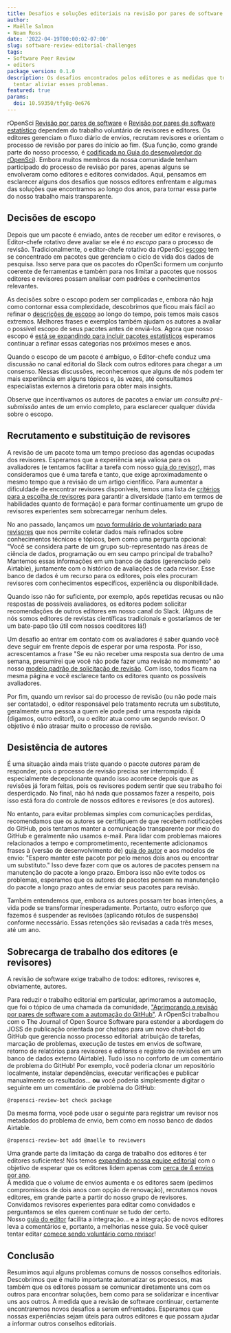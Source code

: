 ```yaml
---
title: Desafios e soluções editoriais na revisão por pares de software
author:
- Maëlle Salmon
- Noam Ross
date: '2022-04-19T00:00:02-07:00'
slug: software-review-editorial-challenges
tags:
- Software Peer Review
- editors
package_version: 0.1.0
description: Os desafios encontrados pelos editores e as medidas que tomamos para
  tentar aliviar esses problemas.
featured: true
params:
  doi: 10.59350/tfy8g-0e676
---
```


rOpenSci [Revisão por pares de software](/software-review/) e [Revisão por pares de software estatístico](/software-review/) dependem do trabalho voluntário de revisores e editores.
Os editores gerenciam o fluxo diário de envios, recrutam revisores e orientam o processo de revisão por pares do início ao fim.  (Sua função, como grande parte do nosso processo, é [codificada no Guia do desenvolvedor do rOpenSci](https://devguide.ropensci.org/editorguide.html)).   Embora muitos membros da nossa comunidade tenham participado do processo de revisão por pares, apenas alguns se envolveram como editores e editores convidados. Aqui, pensamos em esclarecer alguns dos desafios que nossos editores enfrentam e algumas das soluções que encontramos ao longo dos anos, para tornar essa parte do nosso trabalho mais transparente.

## Decisões de escopo

Depois que um pacote é enviado, antes de receber um editor e revisores, o Editor-chefe rotativo deve avaliar se ele é *no escopo* para o processo de revisão.  Tradicionalmente, o editor-chefe rotativo da rOpenSci [escopo](https://devguide.ropensci.org/policies.html#aims-and-scope) tem se concentrado em pacotes que gerenciam o ciclo de vida dos dados de pesquisa. Isso serve para que os pacotes do rOpenSci formem um conjunto coerente de ferramentas e também para nos limitar a pacotes que nossos editores e revisores possam analisar com padrões e conhecimentos relevantes.

As decisões sobre o escopo podem ser complicadas e, embora não haja como contornar essa complexidade, descobrimos que ficou mais fácil ao refinar o [descrições de escopo](https://devguide.ropensci.org/policies.html#aims-and-scope) ao longo do tempo, pois temos mais casos extremos.
Melhores frases e exemplos também ajudam os autores a avaliar o possível escopo de seus pacotes antes de enviá-los.  Agora que nosso escopo é [está se expandindo para incluir pacotes estatísticos](https://stats-devguide.ropensci.org/overview.html#overview-categories) esperamos continuar a refinar essas categorias nos próximos meses e anos.

Quando o escopo de um pacote é ambíguo, o Editor-chefe conduz uma discussão no canal editorial do Slack com outros editores para chegar a um consenso.
Nessas discussões, reconhecemos que alguns de nós podem ter mais experiência em alguns tópicos e, às vezes, até consultamos especialistas externos à diretoria para obter mais insights.

Observe que incentivamos os autores de pacotes a enviar um *consulta pré-submissão* antes de um envio completo, para esclarecer qualquer dúvida sobre o escopo.

## Recrutamento e substituição de revisores

A revisão de um pacote toma um tempo precioso das agendas ocupadas dos revisores.
Esperamos que a experiência seja valiosa para os avaliadores (e tentamos facilitar a tarefa com nosso [guia do revisor](https://devguide.ropensci.org/reviewerguide.html)), mas consideramos que é uma tarefa e tanto, que exige aproximadamente o mesmo tempo que a revisão de um artigo científico.
Para aumentar a dificuldade de encontrar revisores disponíveis, temos uma lista de [critérios para a escolha de revisores](https://devguide.ropensci.org/editorguide.html#criteria-for-choosing-a-reviewer) para garantir a diversidade (tanto em termos de habilidades quanto de formação) e para formar continuamente um grupo de revisores experientes sem sobrecarregar nenhum deles.

No ano passado, lançamos um [novo formulário de voluntariado para revisores](/blog/2021/11/18/devguide-0.7.0/#a-new-form-for-volunteer-reviewing) que nos permite coletar dados mais refinados sobre conhecimentos técnicos e tópicos, bem como uma pergunta opcional: "Você se considera parte de um grupo sub-representado nas áreas de ciência de dados, programação ou em seu campo principal de trabalho?
Mantemos essas informações em um banco de dados (gerenciado pelo Airtable), juntamente com o histórico de avaliações de cada revisor.  Esse banco de dados é um recurso para os editores, pois eles procuram revisores com conhecimentos específicos, experiência ou disponibilidade.

Quando isso não for suficiente, por exemplo, após repetidas recusas ou não respostas de possíveis avaliadores, os editores podem solicitar recomendações de outros editores em nosso canal do Slack. (Alguns de nós somos editores de revistas científicas tradicionais e gostaríamos de ter um bate-papo tão útil com nossos coeditores lá!)

Um desafio ao entrar em contato com os avaliadores é saber quando você deve seguir em frente depois de esperar por uma resposta.  Por isso, acrescentamos a frase "Se eu não receber uma resposta sua dentro de uma semana, presumirei que você não pode fazer uma revisão no momento" ao nosso [modelo padrão de solicitação de revisão](https://devguide.ropensci.org/reviewrequesttemplate.html). Com isso, todos ficam na mesma página e você esclarece tanto os editores quanto os possíveis avaliadores.

Por fim, quando um revisor sai do processo de revisão (ou não pode mais ser contatado),
o editor responsável pelo tratamento recruta um substituto, geralmente uma pessoa a quem ele pode pedir uma resposta rápida (digamos, outro editor!), ou o editor atua como um segundo revisor.
O objetivo é não atrasar muito o processo de revisão.

## Desistência de autores

É uma situação ainda mais triste quando o pacote *autores* param de responder, pois o processo de revisão precisa ser interrompido.
É especialmente decepcionante quando isso acontece depois que as revisões já foram feitas, pois os revisores podem sentir que seu trabalho foi desperdiçado.
No final, não há nada que possamos fazer a respeito, pois isso está fora do controle de nossos editores e revisores (e dos autores).

No entanto, para evitar problemas simples com comunicações perdidas, recomendamos que os autores se certifiquem de que recebem notificações do GitHub, pois tentamos manter a comunicação transparente por meio do GitHub e geralmente não usamos e-mail.
Para lidar com problemas maiores relacionados a tempo e comprometimento, recentemente adicionamos frases à (versão de desenvolvimento de) [guia do autor](https://devdevguide.netlify.app/authors-guide.html) e aos modelos de envio: "Espero manter este pacote por pelo menos dois anos ou encontrar um substituto."
Isso deve fazer com que os autores de pacotes pensem na manutenção do pacote a longo prazo.
Embora isso não evite todos os problemas, esperamos que os autores de pacotes pensem na manutenção do pacote a longo prazo antes de enviar seus pacotes para revisão.

Também entendemos que, embora os autores possam ter boas intenções, a vida pode se transformar inesperadamente.
Portanto, outro esforço que fazemos é suspender as revisões (aplicando rótulos de suspensão) conforme necessário.
Essas retenções são revisadas a cada três meses, até um ano.

## Sobrecarga de trabalho dos editores (e revisores)

A revisão de software exige trabalho de todos: editores, revisores e, obviamente, autores.

Para reduzir o trabalho editorial em particular, aprimoramos a automação, que foi o tópico de uma chamada da comunidade, ["Aprimorando a revisão por pares de software com a automação do GitHub"](/commcalls/dec2021-automation/).
A rOpenSci trabalhou com o The Journal of Open Source Software para estender a abordagem do JOSS de publicação orientada por chatops para um novo chat-bot do GitHub que gerencia nosso processo editorial: atribuição de tarefas, marcação de problemas, execução de testes em envios de software, retorno de relatórios para revisores e editores e registro de revisões em um banco de dados externo (Airtable). Tudo isso no conforto de um comentário de problema do GitHub!
Por exemplo, você poderia clonar um repositório localmente, instalar dependências, executar verificações e publicar manualmente os resultados... **ou** você poderia simplesmente digitar o seguinte em um comentário de problema do GitHub:

```
@ropensci-review-bot check package
```

Da mesma forma, você pode usar o seguinte para registrar um revisor nos metadados do problema de envio, bem como em nosso banco de dados Airtable.

```
@ropensci-review-bot add @maelle to reviewers
```

Uma grande parte da limitação da carga de trabalho dos editores é ter editores suficientes!  Nós temos [expandindo nossa equipe editorial](/tags/editors/) com o objetivo de esperar que os editores lidem apenas com [cerca de 4 envios por ano](https://devdevguide.netlify.app/editorguide.html#editors-responsabilities).  
À medida que o volume de envios aumenta e os editores saem (pedimos compromissos de dois anos com opção de renovação), recrutamos novos editores, em grande parte a partir do nosso grupo de revisores.
Convidamos revisores experientes para editar como convidados e perguntamos se eles querem continuar se tudo der certo.  
Nosso [guia do editor](https://devguide.ropensci.org/editorguide.html) facilita a integração... e a integração de novos editores leva a comentários e, portanto, a melhorias nesse guia.
Se você quiser tentar editar [comece sendo voluntário como revisor](/software-reviewer)!

## Conclusão

Resumimos aqui alguns problemas comuns de nossos conselhos editoriais.
Descobrimos que é muito importante automatizar os processos, mas também que os editores possam se comunicar diretamente uns com os outros para encontrar soluções, bem como para se solidarizar e incentivar uns aos outros.
À medida que a revisão de software continuar, certamente encontraremos novos desafios a serem enfrentados.
Esperamos que nossas experiências sejam úteis para outros editores e que possam ajudar a informar outros conselhos editoriais.


